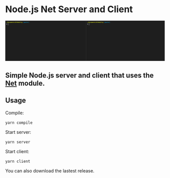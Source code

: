 # Node.js Net Server and Client

![Example](.media/example.gif)

## Simple Node.js server and client that uses the [Net](https://nodejs.org/api/net.html) module.

## Usage

Compile:

```
yarn compile
```

Start server:

```
yarn server
```

Start client:

```
yarn client
```

You can also download the lastest release.
